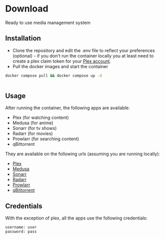 
# Download

Ready to use media management system




## Installation

- Clone the repository and edit the .env file to reflect your preferences (optional) - if you don't run the container locally you at least need to create a plex claim token for your [Plex account](https://plex.tv/claim).
- Pull the docker images and start the container

```bash
docker compose pull && docker compose up -d
  
```



## Usage

After running the container, the following apps are available:
- Plex (for watching content)
- Medusa (for anime)
- Sonarr (for tv shows)
- Radarr (for movies)
- Prowlarr (for searching content)
- qBittorrent

They are available on the following urls (assuming you are running locally):

- [Plex](http://localhost:32400/)
- [Medusa](http://localhost:8081/)
- [Sonarr](http://localhost:8989/)
- [Radarr](http://localhost:7878/)
- [Prowlarr](http://localhost:9696/)
- [qBittorrent](http://localhost:8080/)

## Credentials
With the exception of plex, all the apps use the following credentials:

```
username: user
password: pass

```
